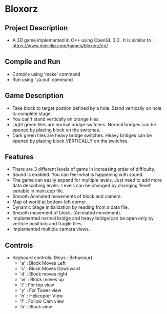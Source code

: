 # Bloxorz

## Project Description

- A 3D game implemented in C++ using OpenGL 3.0 . It is similar to : https://www.miniclip.com/games/bloxorz/en/

## Compile and Run

- Compile using 'make' command
- Run using './a.out' command

## Game Description

- Take block to target postion defined by a hole. Stand vertically on hole to complete stage.
- You can't stand vertically on orange tiles.
- Light green tiles are normal bridge switches. Normal bridges can be opened by placing block on the switches.
- Dark green tiles are heavy bridge switches. Heavy bridges can be opened by placing block VERTICALLY on the switches.

## Features 

- There are 3 different levels of game in increasing order of difficulty.
- Sound is enabled. You can feel what is happening with sound.
- The game can easily expand for multiple levels. Just need to add more data describing levels. Levels can be changed by changing 'level' variable in main.cpp file.
- Smooth Animated movements of block and camera.
- Map of world at bottom-left corner.
- Dynamic Stage initialization by reading from a data file.
- Smooth movement of block. (Animated movement).
- Implemented normal bridge and heavy bridge(can be open only by verticle position) and fragile tiles.
- Implemented multiple camera views.

## Controls

- Keyboard controls: (Keys      :     Behaviour)
    - 'a'       :     Block Moves Left
    - 's'       :     Block Moves Downward
    - 'd'       :     Block moves right
    - 'w'       :     Block moves up
    - 't'       :     For top view
    - 'y'       :     For Tower view
    - 'h'       :     Helicopter View
    - 'f'       :     Follow Cam view
    - 'b'       :     Block view








